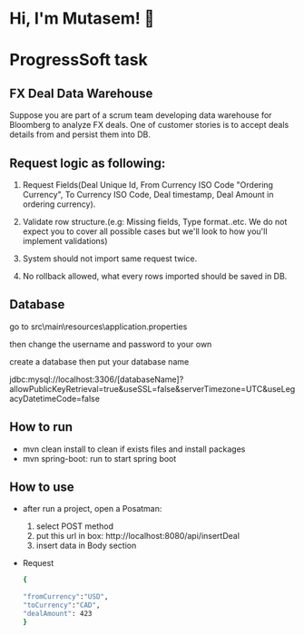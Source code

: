 
# Hi, I'm Mutasem! 👋


# ProgressSoft task



## FX Deal Data Warehouse
Suppose you are part of a scrum team developing data warehouse for Bloomberg to analyze FX deals. One of customer stories is to accept deals details from and persist them into DB.
## Request logic as following:
1) Request Fields(Deal Unique Id, From Currency ISO Code "Ordering Currency", To Currency ISO Code, Deal timestamp, Deal Amount in ordering currency).

2) Validate row structure.(e.g: Missing fields, Type format..etc. We do not expect you to cover all possible cases but we'll look to how you'll implement validations)

3) System should not import same request twice.

4) No rollback allowed, what every rows imported should be saved in DB.
## Database
go to src\main\resources\application.properties

then change the username and password to your own

create a database then put your database name

jdbc:mysql://localhost:3306/[databaseName]?allowPublicKeyRetrieval=true&useSSL=false&serverTimezone=UTC&useLegacyDatetimeCode=false
## How to run
* mvn clean install to clean if exists files and install packages
* mvn spring-boot: run to start spring boot
## How to use
* after run a project, open a Posatman:

    1) select POST method
    2) put this url in box: http://localhost:8080/api/insertDeal
    3) insert data in Body section


* Request
    ```sh
    {
                
    "fromCurrency":"USD",
    "toCurrency":"CAD",
    "dealAmount": 423
    }
 ```